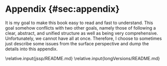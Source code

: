 # Appendix {#sec:appendix}

It is my goal to make this book easy to read and fast to understand.
This goal somehow conflicts with two other goals, namely those of following a clear, abstract, and unified structure as well as being very comprehensive.
Unfortunately, we cannot have all at once.
Therefore, I choose to sometimes just describe some issues from the surface perspective and dump the details into this appendix.

\relative.input{jssp/README.md}
\relative.input{longVersions/README.md}
